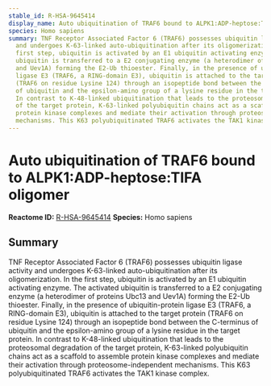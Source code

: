 ```yaml
---
stable_id: R-HSA-9645414
display_name: Auto ubiquitination of TRAF6 bound to ALPK1:ADP-heptose:TIFA oligomer
species: Homo sapiens
summary: TNF Receptor Associated Factor 6 (TRAF6) possesses ubiquitin ligase activity
  and undergoes K-63-linked auto-ubiquitination after its oligomerization. In the
  first step, ubiquitin is activated by an E1 ubiquitin activating enzyme. The activated
  ubiquitin is transferred to a E2 conjugating enzyme (a heterodimer of proteins Ubc13
  and Uev1A) forming the E2-Ub thioester. Finally, in the presence of ubiquitin-protein
  ligase E3 (TRAF6, a RING-domain E3), ubiquitin is attached to the target protein
  (TRAF6 on residue Lysine 124) through an isopeptide bond between the C-terminus
  of ubiquitin and the epsilon-amino group of a lysine residue in the target protein.
  In contrast to K-48-linked ubiquitination that leads to the proteosomal degradation
  of the target protein, K-63-linked polyubiquitin chains act as a scaffold to assemble
  protein kinase complexes and mediate their activation through proteosome-independent
  mechanisms. This K63 polyubiquitinated TRAF6 activates the TAK1 kinase complex.
---
```


# Auto ubiquitination of TRAF6 bound to ALPK1:ADP-heptose:TIFA oligomer
**Reactome ID:** [R-HSA-9645414](https://reactome.org/content/detail/R-HSA-9645414)
**Species:** Homo sapiens

## Summary

TNF Receptor Associated Factor 6 (TRAF6) possesses ubiquitin ligase activity and undergoes K-63-linked auto-ubiquitination after its oligomerization. In the first step, ubiquitin is activated by an E1 ubiquitin activating enzyme. The activated ubiquitin is transferred to a E2 conjugating enzyme (a heterodimer of proteins Ubc13 and Uev1A) forming the E2-Ub thioester. Finally, in the presence of ubiquitin-protein ligase E3 (TRAF6, a RING-domain E3), ubiquitin is attached to the target protein (TRAF6 on residue Lysine 124) through an isopeptide bond between the C-terminus of ubiquitin and the epsilon-amino group of a lysine residue in the target protein. In contrast to K-48-linked ubiquitination that leads to the proteosomal degradation of the target protein, K-63-linked polyubiquitin chains act as a scaffold to assemble protein kinase complexes and mediate their activation through proteosome-independent mechanisms. This K63 polyubiquitinated TRAF6 activates the TAK1 kinase complex.
